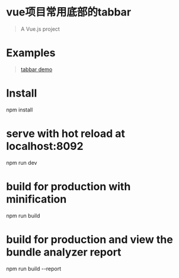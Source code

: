 # vue项目常用底部的tabbar

> A Vue.js project

# Examples
> [tabbar demo](https://weballan.github.io/web/vue-tabbar/index.html#/houses)

# Install
npm install

# serve with hot reload at localhost:8092
npm run dev

# build for production with minification
npm run build

# build for production and view the bundle analyzer report
npm run build --report


